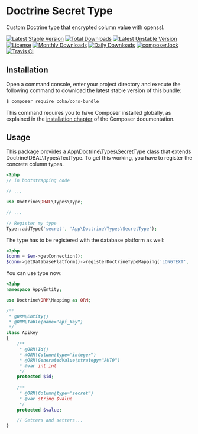 # Doctrine Secret Type

Custom Doctrine type that encrypted column value with openssl.

[![Latest Stable Version](https://poser.pugx.org/coka/doctrine-secret-type/v/stable)](https://packagist.org/packages/coka/doctrine-secret-type)
[![Total Downloads](https://poser.pugx.org/coka/doctrine-secret-type/downloads)](https://packagist.org/packages/coka/doctrine-secret-type)
[![Latest Unstable Version](https://poser.pugx.org/coka/doctrine-secret-type/v/unstable)](https://packagist.org/packages/coka/doctrine-secret-type)
[![License](https://poser.pugx.org/coka/doctrine-secret-type/license)](https://packagist.org/packages/coka/doctrine-secret-type)
[![Monthly Downloads](https://poser.pugx.org/coka/doctrine-secret-type/d/monthly)](https://packagist.org/packages/coka/doctrine-secret-type)
[![Daily Downloads](https://poser.pugx.org/coka/doctrine-secret-type/d/daily)](https://packagist.org/packages/coka/doctrine-secret-type)
[![composer.lock](https://poser.pugx.org/coka/doctrine-secret-type/composerlock)](https://packagist.org/packages/coka/doctrine-secret-type)
[![Travis CI](https://travis-ci.org/CedrickOka/doctrine-secret-type.svg?branch=master)](https://travis-ci.org/CedrickOka/doctrine-secret-type)

## Installation

Open a command console, enter your project directory and execute the
following command to download the latest stable version of this bundle:

```bash
$ composer require coka/cors-bundle
```

This command requires you to have Composer installed globally, as explained
in the [installation chapter](https://getcomposer.org/doc/00-intro.md)
of the Composer documentation.

## Usage

This package provides a App\Doctrine\Types\SecretType class that extends Doctrine\DBAL\Types\TextType.
To get this working, you have to register the concrete column types.

```php
<?php
// in bootstrapping code

// ...

use Doctrine\DBAL\Types\Type;

// ...

// Register my type
Type::addType('secret', 'App\Doctrine\Types\SecretType');
```

The type has to be registered with the database platform as well:

```php
<?php
$conn = $em->getConnection();
$conn->getDatabasePlatform()->registerDoctrineTypeMapping('LONGTEXT', 'secret');
```

 You can use type now:
 
```php
<?php
namespace App\Entity;

use Doctrine\ORM\Mapping as ORM;

/**
 * @ORM\Entity()
 * @ORM\Table(name="api_key")
 */
class Apikey
{
    /**
     * @ORM\Id()
     * @ORM\Column(type="integer")
     * @ORM\GeneratedValue(strategy="AUTO")
     * @var int int
     */
    protected $id;
    
    /**
     * @ORM\Column(type="secret")
     * @var string $value
     */
    protected $value;

    // Getters and setters...
}
```
